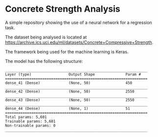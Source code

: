# Concrete Strength Analysis

A simple repository showing the use of a neural network for a regression task.

The dataset being analysed is located at https://archive.ics.uci.edu/ml/datasets/Concrete+Compressive+Strength.

The framework being used for the machine learning is Keras.

The model has the following structure:

```
_________________________________________________________________
Layer (type)                 Output Shape              Param #   
=================================================================
dense_41 (Dense)             (None, 50)                450       
_________________________________________________________________
dense_42 (Dense)             (None, 50)                2550      
_________________________________________________________________
dense_43 (Dense)             (None, 50)                2550      
_________________________________________________________________
dense_44 (Dense)             (None, 1)                 51        
=================================================================
Total params: 5,601
Trainable params: 5,601
Non-trainable params: 0
_________________________________________________________________
```
